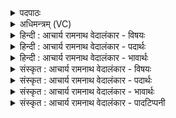 <details><summary>पदपाठः</summary>

भि꣣न्धि꣢। वि꣡श्वाः꣢꣯। अ꣡प꣢꣯। द्वि꣡षः꣢꣯। प꣡रि꣢। बा꣡धः꣢꣯। ज꣣हि꣢। मृ꣡धः꣢꣯। व꣡सु꣢꣯। स्पा꣣र्ह꣢म्। तत्। आ। भ꣣र। १३४।
</details>

<details><summary>अधिमन्त्रम् (VC)</summary>

- इन्द्रः
- त्रिशोकः काण्वः
- गायत्री
- षड्जः
- ऐन्द्रं काण्डम्
</details>

<details><summary>हिन्दी : आचार्य रामनाथ वेदालंकार - विषयः</summary>

अगले मन्त्र में परमात्मा, राजा और आचार्य से विघ्नों के नाश तथा धन प्रदान करने की प्रार्थना है।
</details>

<details><summary>हिन्दी : आचार्य रामनाथ वेदालंकार - पदार्थः</summary>

पदार्थान्वयभाषाः -  हे इन्द्र ! विद्यावीर, दयावीर, बलवीर परमात्मन् राजन् व आचार्य ! आप (विश्वाः) सब (द्विषः) द्वेष-वृत्तियों को और काम, क्रोध, लोभ आदि असुरों तथा मानव राक्षसों की सेनाओं को (अप भिन्धि) विदीर्ण कर दीजिए। (बाधः) बाधक, सन्मार्ग में विघ्न डालनेवाले (मृधः) संग्राम करनेवाले पापों को (परि जहि) सर्वत्र नष्ट कर दीजिए। (तत्) वह प्रसिद्ध (स्पार्हम्) स्पृहणीय (वसु) सत्य, अहिंसा, आरोग्य, विद्या, सुवर्ण आदि आध्यात्मिक और भौतिक धन (आभर) हमें प्रदान कीजिए ॥१०॥
</details>

<details><summary>हिन्दी : आचार्य रामनाथ वेदालंकार - भावार्थः</summary>

भावार्थभाषाः -  मनुष्यों को चाहिए कि परमात्मा, राजा और आचार्य की सहायता द्वारा रास्ते से राग, द्वेष, पाप, विघ्न-बाधा आदि को हटाकर और सब प्रकार का धन प्राप्त करके विजयी हों ॥१०॥ इस दशति में इन्द्र नामक परमेश्वर आदि के गुणों का वर्णन होने से उसके पास से ऐश्वर्यों की प्रार्थना होने से, उसके प्रति प्रणाम अर्पित होने से और उससे शत्रु-विनाश तथा स्पृहणीय धन की याचना होने से इस दशति के विषय की पूर्व दशति के विषय के साथ सङ्गति है, यह जानना चाहिए ॥ द्वितीय प्रपाठक में प्रथम अर्ध की चतुर्थ दशति समाप्त ॥ द्वितीय अध्याय में द्वितीय खण्ड समाप्त ॥
</details>

<details><summary>संस्कृत : आचार्य रामनाथ वेदालंकार - विषयः</summary>

अथ परमात्मा राजाऽऽचार्यश्च विघ्नविनाशाय वसुप्रदानाय च प्रार्थ्यते।
</details>

<details><summary>संस्कृत : आचार्य रामनाथ वेदालंकार - पदार्थः</summary>

पदार्थान्वयभाषाः -  हे इन्द्र ! विद्यावीर, दयावीर, बलवीर परमात्मन् राजन् आचार्य वा ! त्वम् (विश्वाः) समस्ताः (द्विषः२) द्वेषवृत्तीः, कामक्रोधलोभाद्यसुराणां मानवरिपूणां च द्वेष्ट्रीः सेना वा (अप भिन्धि) अपविदारय, (बाधः३) बाधकान्, सन्मार्गे विघ्नकरान्। बाध धातोः क्विपि, द्वितीयाबहुवचने रूपम्। (मृधः४) संग्रामोत्पादकान् पाप्मनः च। मृध इति संग्रामनाम। निघं० २।१७। पाप्मा वै मृधः। श० ६।३।३।८ (परि जहि) परितो विनाशय। संहितायाम् अन्येषामपि दृश्यते इति दीर्घः। (तत्) प्रसिद्धम् (स्पार्हम्) स्पृहणीयम् (वसु) सत्याहिंसारोग्यविद्यासुवर्णादिकम् आध्यात्मिकं भौतिकं च धनम् (आभर) अस्मभ्यं प्रयच्छ ॥१०॥
</details>

<details><summary>संस्कृत : आचार्य रामनाथ वेदालंकार - भावार्थः</summary>

भावार्थभाषाः -  मनुष्यैः परमात्मनो नृपतेराचार्यस्य च साहाय्येन मार्गाद् रागद्वेषपापविघ्नबाधादिकमपसार्य सर्वविधं धनं च प्राप्य विजेतव्यम् ॥१०॥ अत्रेन्द्राख्यस्य परमेश्वरादिकस्य गुणवर्णनात्, ततः सकाशादैश्वर्यप्रार्थनात्, तं प्रति प्रणामार्पणात्, ततः शत्रुविनाशस्य स्पृहणीयवसुप्रदानस्य च याचनादेतद्दशत्यर्थस्य पूर्वदशत्यर्थेन संगतिरस्तीति विज्ञेयम् ॥ इति द्वितीये प्रपाठके प्रथमार्धे चतुर्थी दशतिः। इति द्वितीयाध्याये द्वितीयः खण्डः ॥
</details>

<details><summary>संस्कृत : आचार्य रामनाथ वेदालंकार - पादटिप्पनी</summary>

टिप्पणी:   १. ऋ० ८।४५।४०, अ० २०।४३।१, साम० १०७०। २. द्विषः द्वेष्ट्रीः शत्रुसेनाः—इति सा०। ३. बाधा पीडा। सर्वतो यो बाधां करोति स बाधयति। बाधयतेः क्विप्। बाधः। तान् सर्वतः पीडाकरानित्यर्थः—इति वि०। बाधः, बाधकान्। बाधतेः क्विप्—इति भ०। बाधः हिंसित्रीः मृधः संग्रामान्—इति सा०। ४. मृधः संग्रामनाम। मृधं करोति मृधयति। मृधयतेः क्विप्। तान् मृधः संग्रामकारिणः इत्यर्थः—इति वि०। मृधः हिंसकान्—इति भ०।
</details>